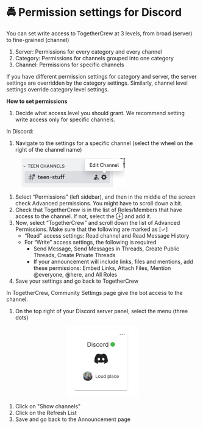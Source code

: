 # 🚔 Permission settings for Discord

You can set write access to TogetherCrew at 3 levels, from broad (server) to fine-grained (channel)

1. Server: Permissions for every category and every channel
2. Category: Permissions for channels grouped into one category
3. Channel: Permissions for specific channels

If you have different permission settings for category and server, the server settings are overridden by the category settings. Similarly, channel level settings override category level settings.&#x20;

**How to set permissions**

1. Decide what access level you should grant. We recommend setting write access only for specific channels.&#x20;

In Discord:

1. Navigate to the settings for a specific channel (select the wheel on the right of the channel name)

<figure><img src="../.gitbook/assets/Screenshot 2024-02-14 at 12.20.04.png" alt=""><figcaption></figcaption></figure>

1. Select “Permissions” (left sidebar), and then in the middle of the screen check Advanced permissions. You might have to scroll down a bit.
2. Check that TogetherCrew is in the list of Roles/Members that have access to the channel. If not, select the ⊕ and add it.
3. Now, select “TogetherCrew” and scroll down the list of  Advanced Permissions. Make sure that the following are marked as \[✓]
   * “Read” access settings: Read channel and Read Message History
   * For “Write” access settings, the following is required
     * Send Message, Send Messages in Threads, Create Public Threads, Create Private Threads
     * If your announcement will include links, files and mentions, add these permissions: Embed Links, Attach Files, Mention @everyone, @here, and All Roles
4. Save your settings and go back to TogetherCrew

In TogetherCrew, Community Settings page give the bot access to the channel.

1. On the top right of your Discord server panel, select the menu (three dots)

<div align="center">

<figure><img src="../.gitbook/assets/Screenshot 2024-02-14 at 12.46.44.png" alt=""><figcaption></figcaption></figure>

</div>

1. Click on "Show channels"
2. Click on the Refresh List&#x20;
3. Save and go back to the Announcement page
